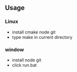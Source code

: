 ## Usage
### Linux
* install cmake node git
* type make in current directory

### window
* install node git
* click run.bat
